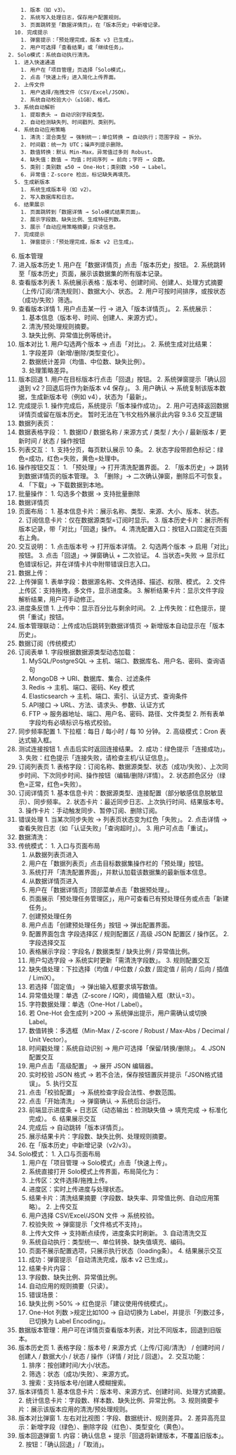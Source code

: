         1. 版本（如 v3）。
        2. 系统写入处理日志，保存用户配置规则。
        3. 页面跳转至「数据详情页」，在「版本历史」中新增记录。
      10. 完成提示
        1. 弹窗提示：「预处理完成，版本 v3 已生成」。
        2. 用户可选择「查看结果」或「继续任务」。
    2. Solo模式：系统自动执行清洗。
      1. 进入快速通道
        1. 用户在「项目管理」页选择「Solo模式」。
        2. 点击「快速上传」进入简化上传界面。
      2. 上传文件
        1. 用户选择/拖拽文件（CSV/Excel/JSON）。
        2. 系统自动校验大小（≤1GB）、格式。
      3. 系统自动解析
        1. 提取表头 → 自动识别字段类型。
        2. 自动检测缺失列、时间戳列、类别列。
      4. 系统自动应用策略
        1. 清洗：混合类型 → 强制统一；单位转换 → 自动执行；范围字段 → 拆分。
        2. 时间戳：统一为 UTC；噪声列提示删除。
        3. 数值转换：默认 Min-Max，异常值过多则 Robust。
        4. 缺失值：数值 → 均值；时间序列 → 前向；字符 → 众数。
        5. 类别：类别数 ≤50 → One-Hot；类别数 >50 → Label。
        6. 异常值：Z-score 检出，标记缺失再填充。
      5. 生成新版本
        1. 系统生成版本号（如 v2）。
        2. 写入数据库和日志。
      6. 结果展示
        1. 页面跳转到「数据详情 → Solo模式结果页面」。
        2. 展示字段数、缺失比例、生成特征列数。
        3. 展示「自动应用策略摘要」只读信息。
      7. 完成提示
        1. 弹窗提示：「预处理完成，版本 v2 已生成」。
6. 版本管理
  1. 进入版本历史
    1. 用户在「数据详情页」点击「版本历史」按钮。
    2. 系统跳转至「版本历史」页面，展示该数据集的所有版本记录。
  2. 查看版本列表
    1. 系统展示表格：版本号、创建时间、创建人、处理方式摘要（上传/订阅/清洗规则）、数据大小、状态。
    2. 用户可按时间排序，或按状态（成功/失败）筛选。
  3. 查看版本详情
    1. 用户点击某一行 → 进入「版本详情页」。
    2. 系统展示：
      1. 基本信息（版本号、时间、创建人、来源方式）。
      2. 清洗/预处理规则摘要。
      3. 缺失比例、异常值比例等统计。
  4. 版本对比
    1. 用户勾选两个版本 → 点击「对比」。
    2. 系统生成对比结果：
      1. 字段差异（新增/删除/类型变化）。
      2. 数据统计差异（均值、中位数、缺失比例）。
      3. 处理策略差异。
  5. 版本回退
    1. 用户在目标版本行点击「回退」按钮。
    2. 系统弹窗提示「确认回退到 v2？回退后将作为新版本 v4 保存」。
    3. 用户确认 → 系统复制该版本数据，生成新版本号（例如 v4），状态为「最新」。
  6. 完成提示
    1. 操作完成后，系统提示「版本操作成功」。
    2. 用户可选择返回数据详情页或留在版本历史。
暂时无法在飞书文档外展示此内容
9.3.6 交互逻辑
1. 数据列表页：
  1. 数据表格字段：
    1. 数据ID / 数据名称 / 来源方式 / 类型 / 大小 / 最新版本 / 更新时间 / 状态 / 操作按钮
  2. 列表交互：
    1. 支持分页，每页默认展示 10 条。
    2. 状态字段带颜色标记：绿色=成功，红色=失败，黄色=处理中。
  3. 操作按钮交互：
    1. 「预处理」→ 打开清洗配置界面。
    2. 「版本历史」→ 跳转到数据详情页的版本管理。
    3. 「删除」→ 二次确认弹窗，删除后不可恢复。
    4. 「下载」→ 下载数据到本地。
  4. 批量操作：
    1. 勾选多个数据 → 支持批量删除
2. 数据详情页
  1. 页面布局：
    1. 基本信息卡片：展示名称、类型、来源、大小、版本、状态。
    2. 订阅信息卡片：仅在数据源类型=订阅时显示。
    3. 版本历史卡片：展示所有版本记录，带「对比」「回退」操作。
    4. 清洗配置入口：按钮入口固定在页面右上角。
  2. 交互说明：
    1. 点击版本号 → 打开版本详情。
    2. 勾选两个版本 → 启用「对比」按钮。
    3. 点击「回退」→ 弹窗确认 + 二次验证。
    4. 当状态=失败 → 显示红色错误标记，并在详情卡片中附带错误日志入口。
3. 数据上传：
  1. 上传弹窗
    1. 表单字段：数据源名称、文件选择、描述、权限、模式。
    2. 文件上传区：支持拖拽，多文件，显示进度条。
    3. 解析结果卡片：显示文件字段解析结果，用户可手动修正。
  2. 进度条反馈
    1. 上传中：显示百分比与剩余时间。
    2. 上传失败：红色提示，提供「重试」按钮。
  3. 版本管理联动：上传成功后跳转到数据详情页 → 新增版本自动显示在「版本历史」。
4. 数据订阅（传统模式）
  1. 订阅表单
    1. 字段根据数据源类型动态加载：
      1. MySQL/PostgreSQL → 主机、端口、数据库名、用户名、密码、查询语句
      2. MongoDB → URI、数据库、集合、过滤条件
      3. Redis → 主机、端口、密码、Key 模式
      4. Elasticsearch → 主机、端口、索引、认证方式、查询条件
      5. API接口 → URL、方法、请求头、参数、认证方式
      6. FTP → 服务器地址、端口、用户名、密码、路径、文件类型
    2. 所有表单字段均有必填标识与格式校验。
  2. 同步频率配置
    1. 下拉框：每日 / 每小时 / 每 10 分钟。
    2. 高级模式：Cron 表达式输入框。
  3. 测试连接按钮
    1. 点击后实时返回连接结果。
    2. 成功：绿色提示「连接成功」。
    3. 失败：红色提示「连接失败，请检查主机/认证信息」。
  4. 订阅列表页
    1. 表格字段：订阅名称、数据源类型、状态（成功/失败）、上次同步时间、下次同步时间、操作按钮（编辑/删除/详情）。
    2. 状态颜色区分（绿色=正常，红色=失败）。
  5. 订阅详情页
    1. 基本信息卡片：数据源类型、连接配置（部分敏感信息脱敏显示）、同步频率。
    2. 状态卡片：最近同步日志、上次执行时间、结果版本号。
    3. 操作卡片：手动触发同步、暂停订阅、删除订阅。
  6. 错误处理
    1. 当某次同步失败 → 列表页状态变为红色「失败」。
    2. 点击详情 → 查看失败日志（如「认证失败」「查询超时」）。
    3. 用户可点击「重试」。
5. 数据清洗：
  1. 传统模式：
    1. 入口与页面布局
      1. 从数据列表页进入
        1. 用户在「数据列表页」点击目标数据集操作栏的「预处理」按钮。
        2. 系统打开「清洗配置界面」，并默认加载该数据集的最新版本信息。
      2. 从数据详情页进入
        1. 用户在「数据详情页」顶部菜单点击「数据预处理」。
        2. 页面展示「预处理任务管理区」，用户可查看已有预处理任务或点击「新建任务」。
      3. 创建预处理任务
        1. 用户点击「创建预处理任务」按钮 → 弹出配置界面。
        2. 配置界面包含 字段选择区 / 规则配置区 / 高级 JSON 配置区 / 操作区。
    2. 字段选择交互
      1. 表格展示字段：字段名 / 数据类型 / 缺失比例 / 异常值比例。
      2. 用户勾选字段 → 系统实时更新「需清洗字段数」。
    3. 规则配置交互
      1. 缺失值处理：下拉选择（均值 / 中位数 / 众数 / 固定值 / 前向 / 后向 / 插值 / LimiX）。
        1. 若选择「固定值」 → 弹出输入框要求填写数值。
      2. 异常值处理：单选（Z-score / IQR），阈值输入框（默认=3）。
      3. 字符数据处理：单选（One-Hot / Label）。
        1. 若 One-Hot 会生成列 >200 → 系统弹出提示，用户需确认或切换 Label。
      4. 数值转换：多选框（Min-Max / Z-score / Robust / Max-Abs / Decimal / Unit Vector）。
      5. 时间戳处理：系统自动识别 → 用户可选择「保留/转换/删除」。
    4. JSON配置交互
      1. 用户点击「高级配置」 → 展开 JSON 编辑器。
      2. 实时校验 JSON 格式 → 若不合法，保存按钮置灰并提示「JSON格式错误」。
    5. 执行交互
      1. 点击「校验配置」 → 系统检查字段合法性、参数范围。
      2. 点击「开始清洗」 → 弹窗确认 → 系统后台运行。
      3. 前端显示进度条 + 日志区（动态输出：检测缺失值 → 填充完成 → 标准化完成）。
    6. 结果展示交互
      1. 完成后 → 自动跳转「版本详情页」。
      2. 展示结果卡片：字段数、缺失比例、处理规则摘要。
      3. 在「版本历史」中新增记录（v2/v3）。
  2. Solo模式：
    1. 入口与页面布局
      1. 用户在「项目管理 → Solo模式」点击「快速上传」。
      2. 系统直接打开 Solo模式上传界面，布局简化为：
        1. 上传区：文件选择/拖拽上传。
        2. 进度区：实时上传进度与处理状态。
        3. 结果卡片：清洗结果摘要（字段数、缺失率、异常值比例、自动应用策略）。
    2. 上传交互
      1. 用户选择 CSV/Excel/JSON 文件 → 系统校验。
      2. 校验失败 → 弹窗提示「文件格式不支持」。
      3. 上传大文件 → 支持断点续传，进度条实时刷新。
    3. 自动清洗交互
      1. 系统自动执行：类型统一、单位转换、缺失值填充、编码。
      2. 页面不展示配置选项，只展示执行状态（loading条）。
    4. 结果展示交互
      1. 成功：弹窗提示「自动清洗完成，版本 v2 已生成」。
      2. 结果卡片内容：
        1. 字段数、缺失比例、异常值比例。
        2. 自动应用的规则摘要（只读）。
      3. 错误场景：
        1. 缺失比例 >50% → 红色提示「建议使用传统模式」。
        2. One-Hot 列数 >规定比如100 → 自动切换为 Label，并提示「列数过多，已切换为 Label Encoding」。
6. 数据版本管理：用户可在详情页查看版本列表，对比不同版本，回退到旧版本。
  1. 版本历史页
    1. 表格字段：版本号 / 来源方式（上传/订阅/清洗） / 创建时间 / 创建人 / 数据大小 / 状态 / 操作（详情 / 对比 / 回退）。
    2. 交互功能：
      1. 排序：按创建时间/大小/状态。
      2. 筛选：状态（成功/失败）、来源方式。
      3. 搜索：支持版本号/创建人模糊搜索。
  2. 版本详情页
    1. 基本信息卡片：版本号、来源方式、创建时间、处理方式摘要。
    2. 统计信息卡片：字段数、样本数、缺失比例、异常比例。
    3. 规则摘要卡片：展示该版本应用的清洗/预处理规则。
  3. 版本对比弹窗
    1. 左右对比视图：字段、数据统计、规则差异。
    2. 差异高亮显示：新增字段（绿色）、删除字段（红色）、类型变化（黄色）。
  4. 版本回退弹窗
    1. 内容：确认信息 + 提示「回退将新建版本，不覆盖旧版本」。
    2. 按钮：「确认回退」/「取消」。